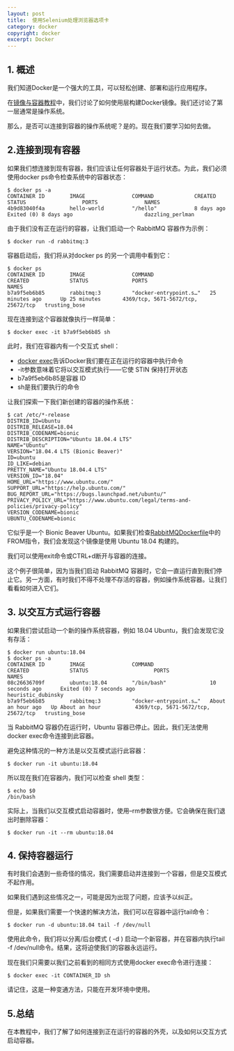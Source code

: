 ```yaml
---
layout: post
title:  使用Selenium处理浏览器选项卡
category: docker
copyright: docker
excerpt: Docker
---
```


## 1. 概述

我们知道Docker是一个强大的工具，可以轻松创建、部署和运行应用程序。

在[镜像与容器教程](https://www.baeldung.com/docker-images-vs-containers)中，我们讨论了如何使用层构建Docker镜像。我们还讨论了第一层通常是操作系统。

那么，是否可以连接到容器的操作系统呢？是的。现在我们要学习如何去做。

## 2.连接到现有容器

如果我们想连接到现有容器，我们应该让任何容器处于运行状态。为此，我们必须使用docker ps命令检查系统中的容器状态：

```shell
$ docker ps -a
CONTAINER ID        IMAGE               COMMAND             CREATED             STATUS                  PORTS               NAMES
4b9d83040f4a        hello-world         "/hello"            8 days ago          Exited (0) 8 days ago                       dazzling_perlman
```

由于我们没有正在运行的容器，让我们启动一个 RabbitMQ 容器作为示例：

```shell
$ docker run -d rabbitmq:3
```

容器启动后，我们将从对docker ps 的另一个调用中看到它：

```shell
$ docker ps
CONTAINER ID        IMAGE               COMMAND                  CREATED             STATUS              PORTS                                NAMES
b7a9f5eb6b85        rabbitmq:3          "docker-entrypoint.s…"   25 minutes ago      Up 25 minutes       4369/tcp, 5671-5672/tcp, 25672/tcp   trusting_bose
```

现在连接到这个容器就像执行一样简单：

```shell
$ docker exec -it b7a9f5eb6b85 sh
```

此时，我们在容器内有一个交互式 shell：

-   [docker exec](https://docs.docker.com/engine/reference/commandline/exec/)告诉Docker我们要在正在运行的容器中执行命令
-   -it参数意味着它将以交互模式执行——它使 STIN 保持打开状态
-   b7a9f5eb6b85是容器 ID
-   sh是我们要执行的命令

让我们探索一下我们新创建的容器的操作系统：

```shell
$ cat /etc/*-release
DISTRIB_ID=Ubuntu
DISTRIB_RELEASE=18.04
DISTRIB_CODENAME=bionic
DISTRIB_DESCRIPTION="Ubuntu 18.04.4 LTS"
NAME="Ubuntu"
VERSION="18.04.4 LTS (Bionic Beaver)"
ID=ubuntu
ID_LIKE=debian
PRETTY_NAME="Ubuntu 18.04.4 LTS"
VERSION_ID="18.04"
HOME_URL="https://www.ubuntu.com/"
SUPPORT_URL="https://help.ubuntu.com/"
BUG_REPORT_URL="https://bugs.launchpad.net/ubuntu/"
PRIVACY_POLICY_URL="https://www.ubuntu.com/legal/terms-and-policies/privacy-policy"
VERSION_CODENAME=bionic
UBUNTU_CODENAME=bionic
```

它似乎是一个 Bionic Beaver Ubuntu。如果我们检查[RabbitMQDockerfile](https://github.com/docker-library/rabbitmq/blob/1bc288f77525425dfb5b58a0d5dbb3834c7dc53c/3.8/ubuntu/Dockerfile)中的FROM指令，我们会发现这个镜像是使用 Ubuntu 18.04 构建的。

我们可以使用exit命令或CTRL+d断开与容器的连接。

这个例子很简单，因为当我们启动 RabbitMQ 容器时，它会一直运行直到我们停止它。另一方面，有时我们不得不处理不存活的容器，例如操作系统容器。让我们看看如何进入它们。

## 3. 以交互方式运行容器

如果我们尝试启动一个新的操作系统容器，例如 18.04 Ubuntu，我们会发现它没有存活：

```shell
$ docker run ubuntu:18.04
$ docker ps -a
CONTAINER ID        IMAGE               COMMAND                  CREATED             STATUS                     PORTS                                NAMES
08c26636709f        ubuntu:18.04        "/bin/bash"              10 seconds ago      Exited (0) 7 seconds ago                                        heuristic_dubinsky
b7a9f5eb6b85        rabbitmq:3          "docker-entrypoint.s…"   About an hour ago   Up About an hour           4369/tcp, 5671-5672/tcp, 25672/tcp   trusting_bose
```

当 RabbitMQ 容器仍在运行时，Ubuntu 容器已停止。因此，我们无法使用docker exec命令连接到此容器。

避免这种情况的一种方法是以交互模式运行此容器：

```shell
$ docker run -it ubuntu:18.04
```

所以现在我们在容器内，我们可以检查 shell 类型：

```shell
$ echo $0
/bin/bash
```

实际上，当我们以交互模式启动容器时，使用–rm参数很方便。它会确保在我们退出时删除容器：

```shell
$ docker run -it --rm ubuntu:18.04
```

## 4. 保持容器运行

有时我们会遇到一些奇怪的情况，我们需要启动并连接到一个容器，但是交互模式不起作用。

如果我们遇到这些情况之一，可能是因为出现了问题，应该予以纠正。

但是，如果我们需要一个快速的解决方法，我们可以在容器中运行tail命令：

```shell
$ docker run -d ubuntu:18.04 tail -f /dev/null
```

使用此命令，我们将以分离/后台模式 ( -d ) 启动一个新容器，并在容器内执行tail -f /dev/null命令。结果，这将迫使我们的容器永远运行。

现在我们只需要以我们之前看到的相同方式使用docker exec命令进行连接：

```shell
$ docker exec -it CONTAINER_ID sh
```

请记住，这是一种变通方法，只能在开发环境中使用。

## 5.总结

在本教程中，我们了解了如何连接到正在运行的容器的外壳，以及如何以交互方式启动容器。
